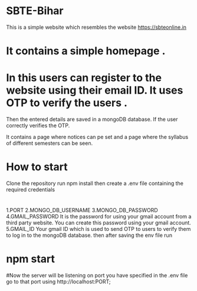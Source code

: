# SBTE-Bihar

This is a simple website which resembles the website https://sbteonline.in

# It contains a simple homepage .
# In this users can register to the website using their email ID. It uses OTP to verify the users . 
Then the entered details are saved in a mongoDB database. If the user correctly verifies the OTP.

It contains a page where notices can pe set and a page where the syllabus of different semesters can be seen.


# How to start

Clone the repository
run npm install
then create a .env file containing the required credentials
#
1.PORT
2.MONGO_DB_USERNAME
3.MONGO_DB_PASSWORD
4.GMAIL_PASSWORD   It is the password for using your gmail account from a third party website. You can create this password using your gmail account.
5.GMAIL_ID          Your gmail ID which is used to send OTP to users to verify them
to log in to the mongoDB database.
then after saving the env file run
# npm start

#Now the server will be listening on port you have specified in the .env file 
go to that port using http://localhost:PORT;

